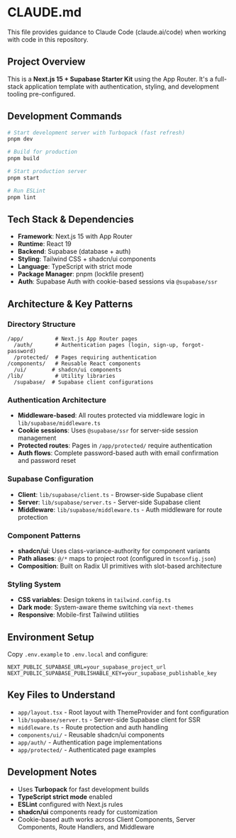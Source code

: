 # CLAUDE.md

This file provides guidance to Claude Code (claude.ai/code) when working with code in this repository.

## Project Overview

This is a **Next.js 15 + Supabase Starter Kit** using the App Router. It's a full-stack application template with authentication, styling, and development tooling pre-configured.

## Development Commands

```bash
# Start development server with Turbopack (fast refresh)
pnpm dev

# Build for production
pnpm build

# Start production server
pnpm start

# Run ESLint
pnpm lint
```

## Tech Stack & Dependencies

- **Framework**: Next.js 15 with App Router
- **Runtime**: React 19
- **Backend**: Supabase (database + auth)
- **Styling**: Tailwind CSS + shadcn/ui components
- **Language**: TypeScript with strict mode
- **Package Manager**: pnpm (lockfile present)
- **Auth**: Supabase Auth with cookie-based sessions via `@supabase/ssr`

## Architecture & Key Patterns

### Directory Structure

```
/app/          # Next.js App Router pages
  /auth/       # Authentication pages (login, sign-up, forgot-password)
  /protected/  # Pages requiring authentication
/components/   # Reusable React components
  /ui/        # shadcn/ui components
/lib/          # Utility libraries
  /supabase/  # Supabase client configurations
```

### Authentication Architecture

- **Middleware-based**: All routes protected via middleware logic in `lib/supabase/middleware.ts`
- **Cookie sessions**: Uses `@supabase/ssr` for server-side session management
- **Protected routes**: Pages in `/app/protected/` require authentication
- **Auth flows**: Complete password-based auth with email confirmation and password reset

### Supabase Configuration

- **Client**: `lib/supabase/client.ts` - Browser-side Supabase client
- **Server**: `lib/supabase/server.ts` - Server-side Supabase client
- **Middleware**: `lib/supabase/middleware.ts` - Auth middleware for route protection

### Component Patterns

- **shadcn/ui**: Uses class-variance-authority for component variants
- **Path aliases**: `@/*` maps to project root (configured in `tsconfig.json`)
- **Composition**: Built on Radix UI primitives with slot-based architecture

### Styling System

- **CSS variables**: Design tokens in `tailwind.config.ts`
- **Dark mode**: System-aware theme switching via `next-themes`
- **Responsive**: Mobile-first Tailwind utilities

## Environment Setup

Copy `.env.example` to `.env.local` and configure:

```env
NEXT_PUBLIC_SUPABASE_URL=your_supabase_project_url
NEXT_PUBLIC_SUPABASE_PUBLISHABLE_KEY=your_supabase_publishable_key
```

## Key Files to Understand

- `app/layout.tsx` - Root layout with ThemeProvider and font configuration
- `lib/supabase/server.ts` - Server-side Supabase client for SSR
- `middleware.ts` - Route protection and auth handling
- `components/ui/` - Reusable shadcn/ui components
- `app/auth/` - Authentication page implementations
- `app/protected/` - Authenticated page examples

## Development Notes

- Uses **Turbopack** for fast development builds
- **TypeScript strict mode** enabled
- **ESLint** configured with Next.js rules
- **shadcn/ui** components ready for customization
- Cookie-based auth works across Client Components, Server Components, Route Handlers, and Middleware
